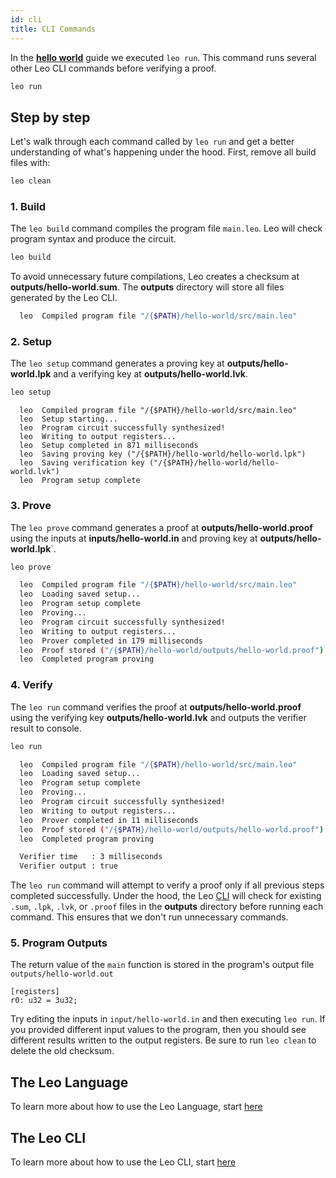 ```yaml
---
id: cli
title: CLI Commands
---
```


In the [**hello world**](02_hello_world.md) guide we executed `leo run`.
This command runs several other Leo CLI commands before verifying a proof.
```bash
leo run
```

## Step by step

Let's walk through each command called by `leo run` and get a better understanding of what's happening under the hood. 
First, remove all build files with:
```bash
leo clean
```

### 1. Build

The `leo build` command compiles the program file `main.leo`. Leo will check program syntax and produce the circuit. 
```bash
leo build
```
To avoid unnecessary future compilations, Leo creates a checksum at **outputs/hello-world.sum**. 
The **outputs** directory will store all files generated by the Leo CLI.

```bash title="console output:"
  leo  Compiled program file "/{$PATH}/hello-world/src/main.leo"
```


### 2. Setup

The `leo setup` command generates a proving key at **outputs/hello-world.lpk** and a verifying key at **outputs/hello-world.lvk**.
```bash
leo setup
```
```leo title="console output:"
  leo  Compiled program file "/{$PATH}/hello-world/src/main.leo"
  leo  Setup starting...
  leo  Program circuit successfully synthesized!
  leo  Writing to output registers...
  leo  Setup completed in 871 milliseconds
  leo  Saving proving key ("/{$PATH}/hello-world/hello-world.lpk")
  leo  Saving verification key ("/{$PATH}/hello-world/hello-world.lvk")
  leo  Program setup complete
```

### 3. Prove

The `leo prove` command generates a proof at **outputs/hello-world.proof** using the inputs at **inputs/hello-world.in** and proving key at **outputs/hello-world.lpk**`. 
```bash
leo prove
```

```bash title="console output:"
  leo  Compiled program file "/{$PATH}/hello-world/src/main.leo"
  leo  Loading saved setup...
  leo  Program setup complete
  leo  Proving...
  leo  Program circuit successfully synthesized!
  leo  Writing to output registers...
  leo  Prover completed in 179 milliseconds
  leo  Proof stored ("/{$PATH}/hello-world/outputs/hello-world.proof")
  leo  Completed program proving
```

### 4. Verify

The `leo run` command verifies the proof at **outputs/hello-world.proof** using the verifying key **outputs/hello-world.lvk** 
and outputs the verifier result to console.
```bash
leo run
```

```bash title="console output:"
  leo  Compiled program file "/{$PATH}/hello-world/src/main.leo"
  leo  Loading saved setup...
  leo  Program setup complete
  leo  Proving...
  leo  Program circuit successfully synthesized!
  leo  Writing to output registers...
  leo  Prover completed in 11 milliseconds
  leo  Proof stored ("/{$PATH}/hello-world/outputs/hello-world.proof")
  leo  Completed program proving

  Verifier time   : 3 milliseconds
  Verifier output : true
```

The `leo run` command will attempt to verify a proof only if all previous steps completed successfully.
Under the hood, the Leo [CLI](../cli/07_run.md) will check for existing `.sum`, `.lpk`, `.lvk`, or `.proof` files 
in the **outputs** directory before running each command. This ensures that we don't run unnecessary commands.

### 5. Program Outputs

The return value of the `main` function is stored in the program's output file `outputs/hello-world.out`

```leo title="outputs/hello-world.out"
[registers]
r0: u32 = 3u32;
```
Try editing the inputs in `input/hello-world.in` and then executing `leo run`. If you provided different input values to the program,
then you should see different results written to the output registers. Be sure to run `leo clean` to delete the old checksum.

## The Leo Language
To learn more about how to use the Leo Language, start [here](../language/01_layout.md)

## The Leo CLI
To learn more about how to use the Leo CLI, start [here](../cli/00_new.md)